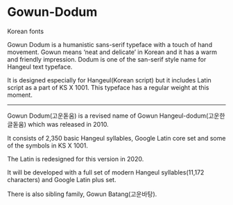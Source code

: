 # Gowun-Dodum
Korean fonts

Gowun Dodum is a humanistic sans-serif typeface with a touch of hand movement. Gowun means ‘neat and delicate’ in Korean and it has a warm and friendly impression. Dodum is one of the san-serif style name for Hangeul text typeface.

It is designed especially for Hangeul(Korean script) but it includes Latin script as a part of KS X 1001. This typeface has a regular weight at this moment.

-----

Gowun Dodum(고운돋움) is a revised name of Gowun Hangeul-dodum(고운한글돋움) which was released in 2010. 

It consists of 2,350 basic Hangeul syllables, Google Latin core set and some of the symbols in KS X 1001.
 
The Latin is redesigned for this version in 2020.

It will be developed with a full set of modern Hangeul syllables(11,172 characters) and Google Latin plus set. 

There is also sibling family, Gowun Batang(고운바탕).
